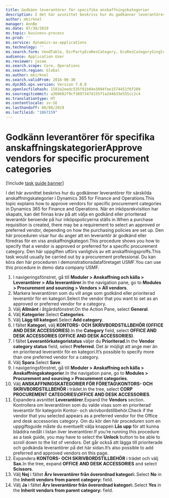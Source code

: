 ```yaml
---
title: Godkänn leverantörer för specifika anskaffningskategorier
description: I det här avsnittet beskrivs hur du godkänner leverantörer för särskilda anskaffningskategorier i Dynamics 365 for Finance and Operations.
author: mkirknel
manager: AnnBe
ms.date: 07/30/2019
ms.topic: business-process
ms.prod: ''
ms.service: dynamics-ax-applications
ms.technology: ''
ms.search.form: VendTable, DirPartyEcoResCategory, EcoResCategorySingleLookup, ProcCategoryHierarchyManagement
audience: Application User
ms.reviewer: josaw
ms.search.scope: Core, Operations
ms.search.region: Global
ms.author: mkirknel
ms.search.validFrom: 2016-06-30
ms.dyn365.ops.version: Version 7.0.0
ms.openlocfilehash: 1583a2eedc535f81b84e3094fee1574451f6f209
ms.sourcegitcommit: a368682f9cf3897347d155f1a2d4b33e555cc2c4
ms.translationtype: HT
ms.contentlocale: sv-SE
ms.lasthandoff: 08/08/2019
ms.locfileid: "1867159"
---
```

# <a name="approve-vendors-for-specific-procurement-categories"></a><span data-ttu-id="52cfb-103">Godkänn leverantörer för specifika anskaffningskategorier</span><span class="sxs-lookup"><span data-stu-id="52cfb-103">Approve vendors for specific procurement categories</span></span>

[!include [task guide banner](../../includes/task-guide-banner.md)]

<span data-ttu-id="52cfb-104">I det här avsnittet beskrivs hur du godkänner leverantörer för särskilda anskaffningskategorier i Dynamics 365 for Finance and Operations.</span><span class="sxs-lookup"><span data-stu-id="52cfb-104">This topic explains how to approve vendors for specific procurement categories in Dynamics 365 for Finance and Operations.</span></span> <span data-ttu-id="52cfb-105">När en inköpsrekvisition har skapats, kan det finnas krav på att välja en godkänd eller prioriterad leverantör beroende på hur inköpspolicyerna ställs in.</span><span class="sxs-lookup"><span data-stu-id="52cfb-105">When a purchase requisition is created, there may be a requirement to select an approved or preferred vendor, depending on how the purchasing policies are set up.</span></span> <span data-ttu-id="52cfb-106">Den här proceduren visar hur du anger att en leverantör är godkänd eller föredras för en viss anskaffningkategori.</span><span class="sxs-lookup"><span data-stu-id="52cfb-106">This procedure shows you how to specify that a vendor is approved or preferred for a specific procurement category.</span></span> <span data-ttu-id="52cfb-107">Den här uppgiften utförs vanligtvis av ett anskaffningsproffs.</span><span class="sxs-lookup"><span data-stu-id="52cfb-107">This task would usually be carried out by a procurement professional.</span></span> <span data-ttu-id="52cfb-108">Du kan köra den här proceduren i demonstrationsdataföretaget USMF.</span><span class="sxs-lookup"><span data-stu-id="52cfb-108">You can use this procedure in demo data company USMF.</span></span>

1. <span data-ttu-id="52cfb-109">I navigeringsfönstret, gå till **Moduler > Anskaffning och källa > Leverantörer > Alla leverantörer**.</span><span class="sxs-lookup"><span data-stu-id="52cfb-109">In the navigation pane, go to **Modules > Procurement and sourcing > Vendors > All vendors**.</span></span>
2. <span data-ttu-id="52cfb-110">Markera leverantören som du vill ange som godkänd eller prioriterad leverantör för en kategori.</span><span class="sxs-lookup"><span data-stu-id="52cfb-110">Select the vendor that you want to set as an approved or preferred vendor for a category.</span></span>
3. <span data-ttu-id="52cfb-111">Välj **Allmänt** i åtgärdsfönstret.</span><span class="sxs-lookup"><span data-stu-id="52cfb-111">On the Action Pane, select **General**.</span></span>
4. <span data-ttu-id="52cfb-112">Välj **Kategorier**.</span><span class="sxs-lookup"><span data-stu-id="52cfb-112">Select **Categories**.</span></span>
5. <span data-ttu-id="52cfb-113">Välj **Lägg till kategori**.</span><span class="sxs-lookup"><span data-stu-id="52cfb-113">Select **Add category**.</span></span>
6. <span data-ttu-id="52cfb-114">I fältet **Kategori**, välj **KONTORS- OCH SKRIVBORDSTILLBEHÖR (OFFICE AND DESK ACCESSORIES)**.</span><span class="sxs-lookup"><span data-stu-id="52cfb-114">In the **Category** field, select **OFFICE AND DESK ACCESSORIES (OFFICE AND DESK ACCESSORIES)**.</span></span>
7. <span data-ttu-id="52cfb-115">I fältet **Leverantörkategoristatus** väljer du **Prioriterad**.</span><span class="sxs-lookup"><span data-stu-id="52cfb-115">In the **Vendor category status** field, select **Preferred**.</span></span> <span data-ttu-id="52cfb-116">Det är möjligt att ange mer än en prioriterad leverantör för en kategori.</span><span class="sxs-lookup"><span data-stu-id="52cfb-116">It’s possible to specify more than one preferred vendor for a category.</span></span>  
8. <span data-ttu-id="52cfb-117">Välj **Spara**.</span><span class="sxs-lookup"><span data-stu-id="52cfb-117">Select **Save**.</span></span>
9. <span data-ttu-id="52cfb-118">I navigeringsfönstret, gå till **Moduler > Anskaffning och källa > Anskaffningskategorier**.</span><span class="sxs-lookup"><span data-stu-id="52cfb-118">In the navigation pane, go to **Modules > Procurement and sourcing > Procurement categories**.</span></span>
10. <span data-ttu-id="52cfb-119">Välj **ANSKAFFNINGSKATEGORIER FÖR FÖRETAG\KONTORS- OCH SKRIVBORDSTILLBEHÖR** i trädet.</span><span class="sxs-lookup"><span data-stu-id="52cfb-119">In the tree, select **CORP PROCUREMENT CATEGORIES\OFFICE AND DESK ACCESSORIES**.</span></span>
11. <span data-ttu-id="52cfb-120">Expandera avsnittet **Leverantörer**.</span><span class="sxs-lookup"><span data-stu-id="52cfb-120">Expand the **Vendors** section.</span></span> <span data-ttu-id="52cfb-121">Kontrollera om leverantören som du valde visas som en prioriterad leverantör för kategorin Kontor- och skrivbordstillbehör.</span><span class="sxs-lookup"><span data-stu-id="52cfb-121">Check if the vendor that you selected appears as a preferred vendor for the Office and desk accessories category.</span></span> <span data-ttu-id="52cfb-122">Om du kör den här proceduren som en uppgiftsguide måste du eventuellt välja knappen **Lås upp** för att kunna bläddra nedåt i listan över leverantörer.</span><span class="sxs-lookup"><span data-stu-id="52cfb-122">If you’re running this procedure as a task guide, you may have to select the **Unlock** button to be able to scroll down to the list of vendors.</span></span>  <span data-ttu-id="52cfb-123">Det går också att lägga till prioriterade och godkända leverantörer på det här sidan.</span><span class="sxs-lookup"><span data-stu-id="52cfb-123">It’s also possible to add preferred and approved vendors on this page.</span></span>  
12. <span data-ttu-id="52cfb-124">Expandera **KONTORS- OCH SKRIVBORDSTILLBEHÖR** i trädet och välj **Sax.**</span><span class="sxs-lookup"><span data-stu-id="52cfb-124">In the tree, expand **OFFICE AND DESK ACCESSORIES** and select **Scissors**.</span></span>
13. <span data-ttu-id="52cfb-125">Välj **Nej** i fältet **Ärv leverantörer från överordnad kategori:**.</span><span class="sxs-lookup"><span data-stu-id="52cfb-125">Select **No** in the **Inherit vendors from parent category:** field.</span></span>
14. <span data-ttu-id="52cfb-126">Välj **Ja** i fältet **Ärv leverantörer från överordnad kategori:**.</span><span class="sxs-lookup"><span data-stu-id="52cfb-126">Select **Yes** in the **Inherit vendors from parent category:** field.</span></span>

